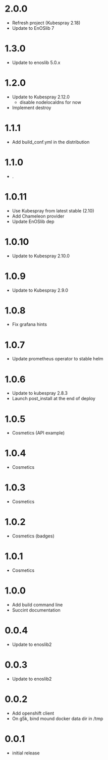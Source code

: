 # 2.0.0

* Refresh project (Kubespray 2.18)
* Update to EnOSlib 7

# 1.3.0

* Update to enoslib 5.0.x

# 1.2.0

* Update to Kubespray 2.12.0
    - disable nodelocaldns for now
* Implement destroy

# 1.1.1

* Add build_conf.yml in the distribution

# 1.1.0

* .

# 1.0.11

* Use Kubespray from latest stable (2.10)
* Add Chameleon provider
* Update EnOSlib dep

# 1.0.10

* Update to Kubespray 2.10.0

# 1.0.9

- Update to Kubespray 2.9.0

# 1.0.8

- Fix grafana hints

# 1.0.7

- Update prometheus operator to stable helm

# 1.0.6

- Update to kubespray 2.8.3
- Launch post_install at the end of deploy

# 1.0.5

- Cosmetics (API example)

# 1.0.4

- Cosmetics

# 1.0.3

- Cosmetics

# 1.0.2

- Cosmetics (badges)

# 1.0.1

- Cosmetics

# 1.0.0

- Add build command line
- Succint documentation

# 0.0.4

- Update to enoslib2

# 0.0.3

- Update to enoslib2

# 0.0.2

- Add openshift client
- On g5k, bind mound docker data dir in /tmp


# 0.0.1

- initial release

